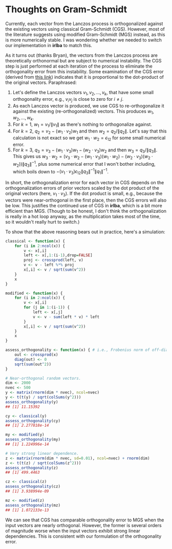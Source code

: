 # Thoughts on Gram-Schmidt

Currently, each vector from the Lanczos process is orthogonalized against the existing vectors using classical Gram-Schmidt (CGS).
However, most of the literature suggests using modified Gram-Schmidt (MGS) instead, as this is more numerically stable.
I was wondering whether we needed to switch our implementation in **irlba** to match this.

As it turns out (thanks Bryan), the vectors from the Lanczos process are theoretically orthonormal but are subject to numerical instability.
The CGS step is just performed at each iteration of the process to eliminate the orthogonality error from this instability.
Some examination of the CGS error (derived from [this link](https://www.math.uci.edu/~ttrogdon/105A/html/Lecture23.html)) indicates that it is proportional to the dot-product of the original vectors.
Paraphrased:

1. Let's define the Lanczos vectors $v_1, v_2, ..., v_k$, that have some small orthogonality error, e.g., $v_iv_j$ is close to zero for $i \ne j$.
2. As each Lanczos vector is produced, we use CGS to re-orthogonalize it against the existing (re-orthogonalized) vectors.
   This produces $w_1, w_2, ..., w_k$.
3. For $k = 1$, $w_1 = v_1 / \| v_1 \|$ as there's nothing to orthogonalize against.
4. For $k = 2$, $q_2 = v_2 - (w_1 \cdot v_2) w_1$ and then $w_2 = q_2 / \| q_2 \|$.
   Let's say that this calculation is not exact so we get $w_1 \cdot w_2 = \epsilon_{12}$ for some small numerical error.
5. For $k = 3$, $q_3 = v_3 - (w_1 \cdot v_3) w_1 - (w_2 \cdot v_3) w_2$ and then $w_3 = q_3 / \| q_3 \|$.
   This gives us $w_3 \cdot w_2 = (v_3 \cdot w_2 - (w_1 \cdot v_3) (w_1 \cdot w_2) - (w_2 \cdot v_3) (w_2 \cdot w_2)) \| q_3 \|^{-1}$,
   plus some numerical error that I won't bother including, which boils down to $- (v_1 \cdot v_3) \epsilon_{12} \| q_3 \|^{-1} \| q_1 \|^{-1}$.

In short, the orthogonalization error for each vector in CGS depends on the orthogonalization errors of prior vectors scaled by the dot product of the original vectors (here, $v_1 \cdot v_3$). 
If the dot product is small, e.g., because the vectors were near-orthogonal in the first place, then the CGS errors will also be low.
This justifies the continued use of CGS in **irlba**, which is a bit more efficient than MGS.
(Though to be honest, I don't think the orthogonalization is really in a hot loop anyway, as the multiplication takes most of the time, so it wouldn't really hurt to switch.)

To show that the above reasoning bears out in practice, here's a simulation:

```r
classical <- function(x) {
    for (i in 2:ncol(x)) {
        v <- x[,i]
        left <- x[,1:(i-1),drop=FALSE]
        proj <- crossprod(left, v) 
        v <- v - left %*% proj
        x[,i] <- v / sqrt(sum(v^2))
    }
    x
}

modified <- function(x) {
    for (i in 2:ncol(x)) {
        v <- x[,i]
        for (j in 1:(i-1)) {
            left <- x[,j]
            v <- v - sum(left * v) * left
        }
        x[,i] <- v / sqrt(sum(v^2))
    }
    x
}

assess_orthogonality <- function(x) { # i.e., Frobenius norm of off-diagonals
    out <- crossprod(x)
    diag(out) <- 0
    sqrt(sum(out^2))
}

# Near-orthogonal random vectors.
dim <- 2000
nvec <- 500
y <- matrix(rnorm(dim * nvec), ncol=nvec)
y <- t(t(y) / sqrt(colSums(y^2)))
assess_orthogonality(y)
## [1] 11.15392

cy <- classical(y)
assess_orthogonality(cy)
## [1] 2.277818e-14

my <- modified(y)
assess_orthogonality(my)
## [1] 1.224996e-14

# Very strong linear dependence.
z <- matrix(rnorm(dim * nvec, sd=0.01), ncol=nvec) + rnorm(dim)
z <- t(t(z) / sqrt(colSums(z^2)))
assess_orthogonality(z)
## [1] 499.4463

cz <- classical(z)
assess_orthogonality(cz)
## [1] 3.938994e-09

mz <- modified(z)
assess_orthogonality(mz)
## [1] 1.072133e-13
```

We can see that CGS has comparable orthogonality error to MGS when the input vectors are nearly orthogonal.
However, the former is several orders of magnitude worse when the input vectors exhibit strong linear dependencies. 
This is consistent with our formulation of the orthogonality error.
